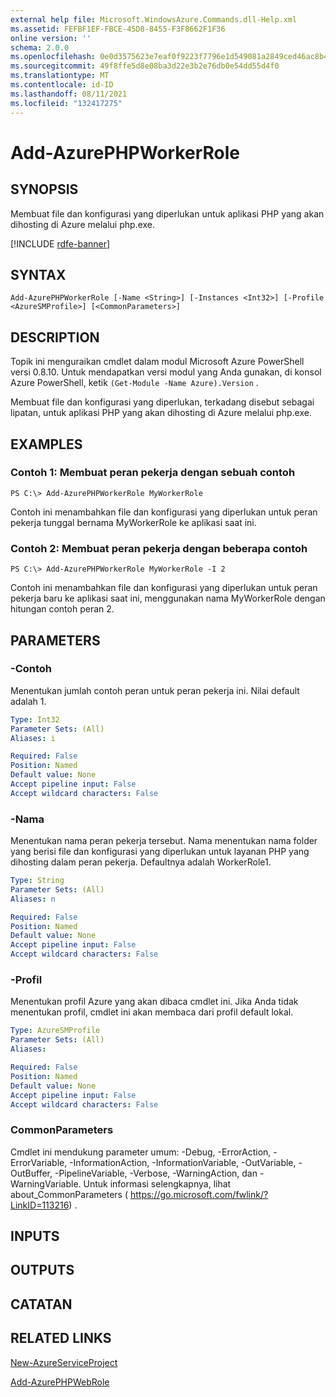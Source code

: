 ```yaml
---
external help file: Microsoft.WindowsAzure.Commands.dll-Help.xml
ms.assetid: FEFBF1EF-FBCE-45D8-8455-F3F8662F1F36
online version: ''
schema: 2.0.0
ms.openlocfilehash: 0e0d3575623e7eaf0f9223f7796e1d549081a2849ced46ac8b445fd96d2eeb6b
ms.sourcegitcommit: 49f8ffe5d8e08ba3d22e3b2e76db0e54dd55d4f0
ms.translationtype: MT
ms.contentlocale: id-ID
ms.lasthandoff: 08/11/2021
ms.locfileid: "132417275"
---
```

# Add-AzurePHPWorkerRole

## SYNOPSIS
Membuat file dan konfigurasi yang diperlukan untuk aplikasi PHP yang akan dihosting di Azure melalui php.exe.

[!INCLUDE [rdfe-banner](../../includes/rdfe-banner.md)]

## SYNTAX

```
Add-AzurePHPWorkerRole [-Name <String>] [-Instances <Int32>] [-Profile <AzureSMProfile>] [<CommonParameters>]
```

## DESCRIPTION
Topik ini menguraikan cmdlet dalam modul Microsoft Azure PowerShell versi 0.8.10.
Untuk mendapatkan versi modul yang Anda gunakan, di konsol Azure PowerShell, ketik `(Get-Module -Name Azure).Version` .

Membuat file dan konfigurasi yang diperlukan, terkadang disebut sebagai lipatan, untuk aplikasi PHP yang akan dihosting di Azure melalui php.exe.

## EXAMPLES

### Contoh 1: Membuat peran pekerja dengan sebuah contoh
```
PS C:\> Add-AzurePHPWorkerRole MyWorkerRole
```

Contoh ini menambahkan file dan konfigurasi yang diperlukan untuk peran pekerja tunggal bernama MyWorkerRole ke aplikasi saat ini.

### Contoh 2: Membuat peran pekerja dengan beberapa contoh
```
PS C:\> Add-AzurePHPWorkerRole MyWorkerRole -I 2
```

Contoh ini menambahkan file dan konfigurasi yang diperlukan untuk peran pekerja baru ke aplikasi saat ini, menggunakan nama MyWorkerRole dengan hitungan contoh peran 2.

## PARAMETERS

### -Contoh
Menentukan jumlah contoh peran untuk peran pekerja ini.
Nilai default adalah 1.

```yaml
Type: Int32
Parameter Sets: (All)
Aliases: i

Required: False
Position: Named
Default value: None
Accept pipeline input: False
Accept wildcard characters: False
```

### -Nama
Menentukan nama peran pekerja tersebut.
Nama menentukan nama folder yang berisi file dan konfigurasi yang diperlukan untuk layanan PHP yang dihosting dalam peran pekerja.
Defaultnya adalah WorkerRole1.

```yaml
Type: String
Parameter Sets: (All)
Aliases: n

Required: False
Position: Named
Default value: None
Accept pipeline input: False
Accept wildcard characters: False
```

### -Profil
Menentukan profil Azure yang akan dibaca cmdlet ini.
Jika Anda tidak menentukan profil, cmdlet ini akan membaca dari profil default lokal.

```yaml
Type: AzureSMProfile
Parameter Sets: (All)
Aliases: 

Required: False
Position: Named
Default value: None
Accept pipeline input: False
Accept wildcard characters: False
```

### CommonParameters
Cmdlet ini mendukung parameter umum: -Debug, -ErrorAction, -ErrorVariable, -InformationAction, -InformationVariable, -OutVariable, -OutBuffer, -PipelineVariable, -Verbose, -WarningAction, dan -WarningVariable. Untuk informasi selengkapnya, lihat about_CommonParameters ( https://go.microsoft.com/fwlink/?LinkID=113216) .

## INPUTS

## OUTPUTS

## CATATAN

## RELATED LINKS

[New-AzureServiceProject](./New-AzureServiceProject.md)

[Add-AzurePHPWebRole](./Add-AzurePHPWebRole.md)


